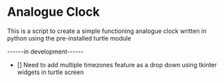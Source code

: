 # Analogue Clock
This is a script to create a simple functioning analogue clock written in python using the pre-installed turtle module

------in development------

- [] Need to add multiple timezones feature as a drop down using tkinter widgets in turtle screen
